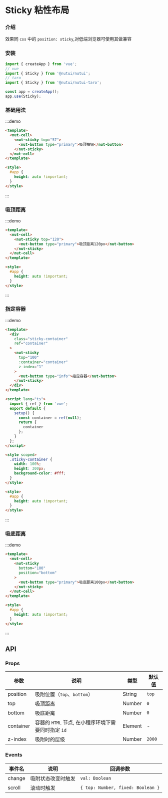 # Sticky 粘性布局

### 介绍

效果同 `css` 中的 `position: sticky`,对低端浏览器可使用其做兼容

### 安装

```javascript
import { createApp } from 'vue';
// vue
import { Sticky } from '@nutui/nutui';
// taro
import { Sticky } from '@nutui/nutui-taro';

const app = createApp();
app.use(Sticky);
```

### 基础用法

:::demo

```html
<template>
  <nut-cell>
    <nut-sticky top="57">
      <nut-button type="primary">吸顶按钮</nut-button>
    </nut-sticky>
  </nut-cell>
</template>

<style>
  #app {
    height: auto !important;
  }
</style>
```

:::

### 吸顶距离

:::demo

```html
<template>
  <nut-cell>
    <nut-sticky top="120">
      <nut-button type="primary">吸顶距离120px</nut-button>
    </nut-sticky>
  </nut-cell>
</template>

<style>
  #app {
    height: auto !important;
  }
</style>
```

:::

### 指定容器

:::demo

```html
<template>
  <div
    class="sticky-container"
    ref="container"
  >
    <nut-sticky
      top="100"
      :container="container"
      z-index="1"
    >
      <nut-button type="info">指定容器</nut-button>
    </nut-sticky>
  </div>
</template>

<script lang="ts">
  import { ref } from 'vue';
  export default {
    setup() {
      const container = ref(null);
      return {
        container
      };
    }
  };
</script>

<style scoped>
  .sticky-container {
    width: 100%;
    height: 300px;
    background-color: #fff;
  }
</style>

<style>
  #app {
    height: auto !important;
  }
</style>
```

:::

### 吸底距离

:::demo

```html
<template>
  <nut-cell>
    <nut-sticky
      bottom="100"
      position="bottom"
    >
      <nut-button type="primary">吸底距离100px</nut-button>
    </nut-sticky>
  </nut-cell>
</template>

<style>
  #app {
    height: auto !important;
  }
</style>
```

:::

## API

### Props

| 参数      | 说明                                                | 类型    | 默认值 |
| --------- | --------------------------------------------------- | ------- | ------ |
| position  | 吸附位置（`top`、`bottom`）                         | String  | `top`  |
| top       | 吸顶距离                                            | Number  | `0`    |
| bottom    | 吸底距离                                            | Number  | `0`    |
| container | 容器的 `HTML` 节点, 在小程序环境下需要同时指定 `id` | Element | -      |
| z-index   | 吸附时的层级                                        | Number  | `2000` |

### Events

| 事件名 | 说明               | 回调参数                          |
| ------ | ------------------ | --------------------------------- |
| change | 吸附状态改变时触发 | `val: Boolean`                    |
| scroll | 滚动时触发         | `{ top: Number, fixed: Boolean }` |
